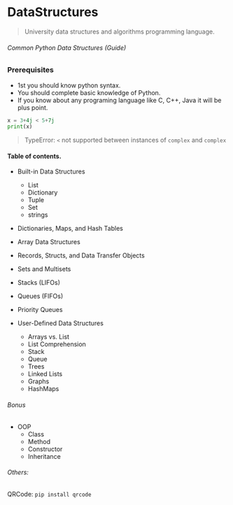 # DataStructures
> University data structures and algorithms programming language.

###### Common Python Data Structures (Guide)

### Prerequisites
- 1st you should know python syntax.
- You should complete basic knowledge of Python.
- If you know about any programing language like C, C++, Java it will be plus point.
```python
x = 3+4j < 5+7j
print(x)
```
> TypeError: `<` not supported between instances of `complex` and `complex`


#### Table of contents.
- Built-in Data Structures
  - List
  - Dictionary
  - Tuple
  - Set
  - strings

- Dictionaries, Maps, and Hash Tables
- Array Data Structures
- Records, Structs, and Data Transfer Objects
- Sets and Multisets
- Stacks (LIFOs)
- Queues (FIFOs)
- Priority Queues

- User-Defined Data Structures
  - Arrays vs. List
  - List Comprehension
  - Stack
  - Queue
  - Trees
  - Linked Lists
  - Graphs
  - HashMaps
 
###### Bonus
 - OOP
   - Class
   - Method
   - Constructor
   - Inheritance


###### Others:
QRCode:
```pip install qrcode```
